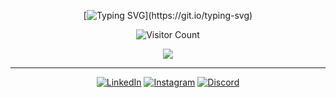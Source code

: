 <div align="center">

  [![Typing SVG](https://readme-typing-svg.demolab.com/?lines=Hello+welcome.Im++IllalRajinCoding;)](https://git.io/typing-svg)


![Visitor Count](https://profile-counter.glitch.me/IllalRajinCoding/count.svg)
  
</div>
<div align="center">


![](https://github-readme-stats.vercel.app/api/top-langs/?username=IllalRajinCoding&theme=dark&hide_border=false&include_all_commits=false&count_private=false&layout=compact)

---

  [![LinkedIn](https://img.shields.io/badge/LinkedIn-0077B5?style=for-the-badge&logo=linkedin&logoColor=white)](https://www.linkedin.com/in/robbanie-hillaly-kurniadien-1b285a334/)
  [![Instagram](https://img.shields.io/badge/Instagram-E4405F?style=for-the-badge&logo=instagram&logoColor=white)](https://instagram.com/loxyland)
  [![Discord](https://img.shields.io/badge/Discord-5865F2?style=for-the-badge&logo=discord&logoColor=white)](https://discord.com/users/you)
  

</div>
